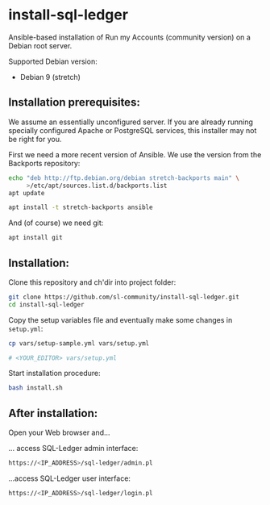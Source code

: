# install-sql-ledger

Ansible-based installation of Run my Accounts (community version) on
a Debian root server.

Supported Debian version:


* Debian 9 (stretch)



## Installation prerequisites:


We assume an essentially unconfigured server. If you are already running
specially configured Apache or PostgreSQL services, this installer may not be
right for you.

First we need a more recent version of Ansible. We use the version
from the Backports repository:

```sh
echo "deb http://ftp.debian.org/debian stretch-backports main" \
     >/etc/apt/sources.list.d/backports.list
apt update

apt install -t stretch-backports ansible
```


And (of course) we need git:

```sh
apt install git
```

## Installation:

Clone this repository and ch'dir into project folder:

```sh
git clone https://github.com/sl-community/install-sql-ledger.git
cd install-sql-ledger
```

Copy the setup variables file and eventually make some changes in `setup.yml`:

```sh
cp vars/setup-sample.yml vars/setup.yml

# <YOUR_EDITOR> vars/setup.yml
```

Start installation procedure:

```sh
bash install.sh
```

## After installation:

Open your Web browser and...

... access SQL-Ledger admin interface: 

```sh
https://<IP_ADDRESS>/sql-ledger/admin.pl
```

...access SQL-Ledger user interface:

```sh
https://<IP_ADDRESS>/sql-ledger/login.pl
```

